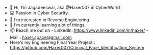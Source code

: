 - 👋 Hi, I’m Jagadeeswar, aka @Haxer007 in CyberWorld
- 💻 Passion in Cyber Security.
- 👀 I’m interested in Reverse Engineering
- 🌱 I’m currently learning alot of things.
- 📫 Reach me out on 
          - LinkedIn: https://www.linkedin.com/in/haxer/
          - Mail    : haxer.space@gmail.com
- Here's my Engineering Final Year Project : https://github.com/Haxer007/Criminal_Face_Identification_System
<!---
Haxer007/Haxer007 is a ✨ special ✨ repository because its `README.md` (this file) appears on your GitHub profile.
You can click the Preview link to take a look at your changes.
--->
